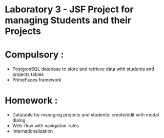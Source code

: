 # Laboratory 3 - JSF Project for managing Students and their Projects

# Compulsory :
  - PostgresSQL database to store and retrieve data with students and projects tables
  - PrimeFaces framework
    
# Homework :
  - Datatable for managing projects and students: create/edit with modal dialog
  - Web-flow with navigation-rules
  - Internationalization

